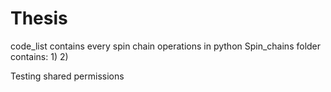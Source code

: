 # Thesis

code_list contains every spin chain operations in python
Spin_chains folder contains:
  1)
  2)

Testing shared permissions
